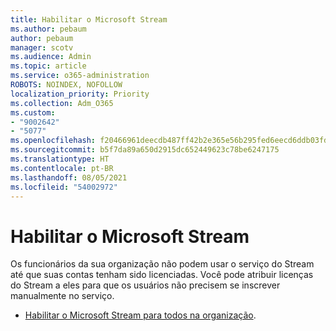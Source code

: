 ```yaml
---
title: Habilitar o Microsoft Stream
ms.author: pebaum
author: pebaum
manager: scotv
ms.audience: Admin
ms.topic: article
ms.service: o365-administration
ROBOTS: NOINDEX, NOFOLLOW
localization_priority: Priority
ms.collection: Adm_O365
ms.custom:
- "9002642"
- "5077"
ms.openlocfilehash: f20466961deecdb487ff42b2e365e56b295fed6eecd6ddb03fda67ab9110bc4f
ms.sourcegitcommit: b5f7da89a650d2915dc652449623c78be6247175
ms.translationtype: HT
ms.contentlocale: pt-BR
ms.lasthandoff: 08/05/2021
ms.locfileid: "54002972"
---
```

# <a name="enable-microsoft-stream"></a>Habilitar o Microsoft Stream

Os funcionários da sua organização não podem usar o serviço do Stream até que suas contas tenham sido licenciadas. Você pode atribuir licenças do Stream a eles para que os usuários não precisem se inscrever manualmente no serviço.

- [Habilitar o Microsoft Stream para todos na organização](https://docs.microsoft.com/stream/assign-user-licenses).
